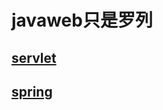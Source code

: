 <h1>javaweb只是罗列</h1>

<h2><a href="servlet.md">servlet</a><h2>

<h2><a href="spring.md">spring</a><h2>
